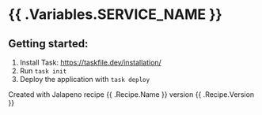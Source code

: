 # {{ .Variables.SERVICE_NAME }}

## Getting started:

1. Install Task: https://taskfile.dev/installation/
2. Run `task init`
3. Deploy the application with `task deploy`

Created with Jalapeno recipe {{ .Recipe.Name }} version {{ .Recipe.Version }}
